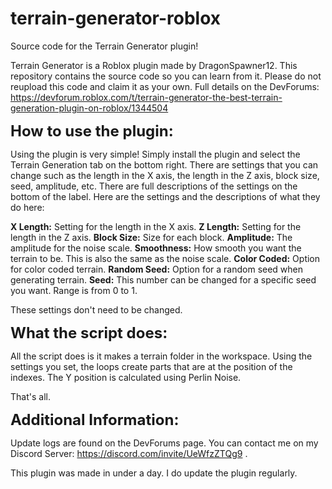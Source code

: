 # terrain-generator-roblox
Source code for the Terrain Generator plugin!

Terrain Generator is a Roblox plugin made by DragonSpawner12. This repository contains the source code so you can learn from it. Please do not reupload this code and claim it as your own. Full details on the DevForums: https://devforum.roblox.com/t/terrain-generator-the-best-terrain-generation-plugin-on-roblox/1344504

<font size="5">**How to use the plugin:**</font>

Using the plugin is very simple! Simply install the plugin and select the Terrain Generation tab on the bottom right. There are settings that you can change such as the length in the X axis, the length in the Z axis, block size, seed, amplitude, etc. There are full descriptions of the settings on the bottom of the label. Here are the settings and the descriptions of what they do here:

**X Length:** Setting for the length in the X axis.
**Z Length:** Setting for the length in the Z axis.
**Block Size:** Size for each block.
**Amplitude:** The amplitude for the noise scale.
**Smoothness:** How smooth you want the terrain to be. This is also the same as the noise scale.
**Color Coded:** Option for color coded terrain.
**Random Seed:** Option for a random seed when generating terrain.
**Seed:** This number can be changed for a specific seed you want. Range is from 0 to 1.

These settings don't need to be changed.

<font size="5">**What the script does:**</font>

All the script does is it makes a terrain folder in the workspace. Using the settings you set, the loops create parts that are at the position of the indexes. The Y position is calculated using Perlin Noise. 

That's all.

<font size="5">**Additional Information:**</font>

Update logs are found on the DevForums page. You can contact me on my Discord Server: https://discord.com/invite/UeWfzZTQg9 . 

This plugin was made in under a day. I do update the plugin regularly.
